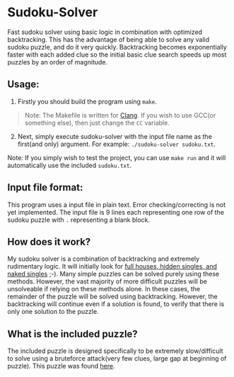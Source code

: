 #	Sudoku-Solver
Fast sudoku solver using basic logic in combination with optimized backtracking. This has the advantage of being able to solve any valid sudoku puzzle, and do it very quickly. Backtracking becomes exponentially faster with each added clue so the initial basic clue search speeds up most puzzles by an order of magnitude.

##	Usage:
1. Firstly you should build the program using `make`.
>Note: The Makefile is written for [Clang](https://clang.llvm.org/). If you wish to use GCC(or something else), then just change the `CC` variable.

2. Next, simply execute sudoku-solver with the input file name as the first(and only) argument. For example: `./sudoku-solver sudoku.txt`.

Note: If you simply wish to test the project, you can use `make run` and it will automatically use the included `sudoku.txt`.

##	Input file format:
This program uses a input file in plain text. Error checking/correcting is not yet implemented. The input file is 9 lines each representing one row of the sudoku puzzle with `.` representing a blank block.

##	How does it work?
My sudoku solver is a combination of backtracking and extremely rudimentary logic. It will initially look for [full houses, hidden singles, and naked singles](http://hodoku.sourceforge.net/en/tech_singles.php) ;-). Many simple puzzles can be solved purely using these methods. However, the vast majority of more difficult puzzles will be unsolveable if relying on these methods alone. In these cases, the remainder of the puzzle will be solved using backtracking. However, the backtracking will continue even if a solution is found, to verify that there is only one solution to the puzzle. 

##	What is the included puzzle?
The included puzzle is designed specifically to be extremely slow/difficult to solve using a bruteforce attack(very few clues, large gap at beginning of puzzle). This puzzle was found [here](https://en.wikipedia.org/wiki/Sudoku_solving_algorithms#Backtracking). 
